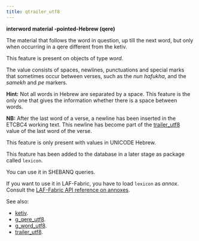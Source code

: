 ```yaml
---
title: qtrailer_utf8
---
```


**interword material -pointed-Hebrew (qere)**


The material that follows the word in question, up till the next word, but only when occurring in a qere different from the ketiv.

This feature is present on objects of type *word*.

The value consists of spaces, newlines, punctuations and special marks that sometimes occur between verses, such as the
*nun hafukha*, and the *samekh* and *pe* markers.

**Hint:**
Not all words in Hebrew are separated by a space.
This feature is the only one that gives the information whether there is a
space between words.

**NB:**
After the last word of a verse, a newline has been inserted in the ETCBC4 working text.
This newline has become part of the
[trailer_utf8](trailer_utf8) value of the last word of the verse.

This feature is only present with values in UNICODE Hebrew.

This feature has been added to the database in a later stage as package called `lexicon`.

You can use it in SHEBANQ queries.

If you want to use it in LAF-Fabric, you have to load `lexicon` as *annox*.
Consult the [LAF-Fabric API reference on annoxes](http://laf-fabric.readthedocs.io/en/latest/texts/API-reference.html#extra-annotation-packages).

See also:

* [ketiv](ketiv). 
* [g_qere_utf8](g_qere_utf8). 
* [g_word_utf8](g_word_utf8). 
* [trailer_utf8](trailer_utf8). 

